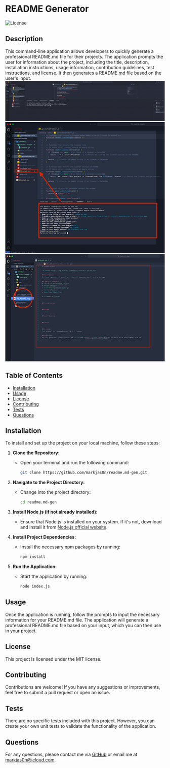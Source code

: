 # README Generator

![License](https://img.shields.io/badge/License-MIT-yellow.svg)

## Description

This command-line application allows developers to quickly generate a professional README.md file for their projects. The application prompts the user for information about the project, including the title, description, installation instructions, usage information, contribution guidelines, test instructions, and license. It then generates a README.md file based on the user's input.
![Project Screenshot](Develop/assets/images/readme.gif)
![Project Screenshot3](Develop/assets/images/readme-gen2.png)
![Project Screenshot2](Develop/assets/images/readme-gen1.png)


## Table of Contents
* [Installation](#installation)
* [Usage](#usage)
* [License](#license)
* [Contributing](#contributing)
* [Tests](#tests)
* [Questions](#questions)

## Installation

To install and set up the project on your local machine, follow these steps:

1. **Clone the Repository:**
   - Open your terminal and run the following command:
     ```bash
     git clone https://github.com/markjas0n/readme.md-gen.git
     ```
  

2. **Navigate to the Project Directory:**
   - Change into the project directory:
     ```bash
     cd readme.md-gen
     ```  
3. **Install Node.js (if not already installed):**
   - Ensure that Node.js is installed on your system. If it's not, download and install it from [Node.js official website](https://nodejs.org/).

4. **Install Project Dependencies:**
   - Install the necessary npm packages by running:
     ```bash
     npm install
     ```

5. **Run the Application:**
   - Start the application by running:
     ```bash
     node index.js
     ```

## Usage

Once the application is running, follow the prompts to input the necessary information for your README.md file. The application will generate a professional README.md file based on your input, which you can then use in your project.

## License

This project is licensed under the MIT license.

## Contributing

Contributions are welcome! If you have any suggestions or improvements, feel free to submit a pull request or open an issue.

## Tests

There are no specific tests included with this project. However, you can create your own unit tests to validate the functionality of the application.

## Questions

For any questions, please contact me via [GitHub](https://github.com/markjas0n) or email me at markjas0n@icloud.com.